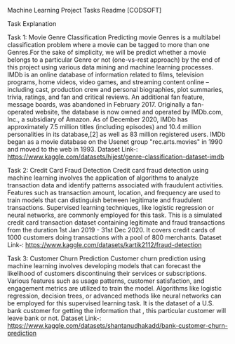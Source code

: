 Machine Learning Project Tasks Readme [CODSOFT]

Task Explanation

Task 1: Movie Genre Classification
Predicting movie Genres is a multilabel classification problem where a movie can be tagged to more than one Genres.For the sake of simplicity, we will be predict whether a movie belongs to a particular Genre or not (one-vs-rest approach) by the end of this project using various data mining and machine learning processes. 
IMDb is an online database of information related to films, television programs, home videos, video games, and streaming content online – including cast, production crew and personal biographies, plot summaries, trivia, ratings, and fan and critical reviews. An additional fan feature, message boards, was abandoned in February 2017. Originally a fan-operated website, the database is now owned and operated by IMDb.com, Inc., a subsidiary of Amazon.
As of December 2020, IMDb has approximately 7.5 million titles (including episodes) and 10.4 million personalities in its database,[2] as well as 83 million registered users.
IMDb began as a movie database on the Usenet group "rec.arts.movies" in 1990 and moved to the web in 1993.
Dataset Link-: https://www.kaggle.com/datasets/hijest/genre-classification-dataset-imdb


Task 2: Credit Card Fraud Detection
Credit card fraud detection using machine learning involves the application of algorithms to analyze transaction data and identify patterns associated with fraudulent activities. Features such as transaction amount, location, and frequency are used to train models that can distinguish between legitimate and fraudulent transactions. Supervised learning techniques, like logistic regression or neural networks, are commonly employed for this task. 
This is a simulated credit card transaction dataset containing legitimate and fraud transactions from the duration 1st Jan 2019 - 31st Dec 2020. It covers credit cards of 1000 customers doing transactions with a pool of 800 merchants.
Dataset Link-: https://www.kaggle.com/datasets/kartik2112/fraud-detection

Task 3: Customer Churn Prediction
Customer churn prediction using machine learning involves developing models that can forecast the likelihood of customers discontinuing their services or subscriptions. Various features such as usage patterns, customer satisfaction, and engagement metrics are utilized to train the model. Algorithms like logistic regression, decision trees, or advanced methods like neural networks can be employed for this supervised learning task. It is the dataset of a U.S. bank customer for getting the information that , this particular customer will leave bank or not.
Dataset Link-: https://www.kaggle.com/datasets/shantanudhakadd/bank-customer-churn-prediction

